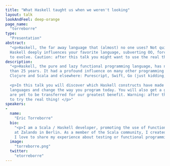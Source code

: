 ```yaml
---
title: "What Haskell taught us when we weren't looking"
layout: talk
lookAndFeel: deep-orange
page_name:
  "torreborre"
type:
  "Presentation"
abstract:
  "<p>Haskell, the far away language that (almost) no one uses? Not quite, this talk shows that 
  Haskell deeply influences your favorite language, subverting OO, forcing syntax and type systems 
  to evolve. Caution: after this talk you might want to use the real thing!</p>"
description:
  "<p>Haskell, the pure and lazy functional programming language, has now been around for more 
  than 25 years. It had a profound influence on many other programming languages on the JVM: Java, 
  Clojure and Scala and elsewhere: Purescript, Swift, Go (just kidding, not Go :-)). </p>
  
  <p>In this talk you will discover which Haskell constructs have made it to mainstream programming 
  languages and change the way you program today. You will also get a glimpse of the features which 
  are yet to be transferred for our greatest benefit. Warning: after this talk you might be tempted 
  to try the real thing! </p>"
speakers:
-
  name:
    "Eric Torreborre"
  bio:
    "<p>I am a Scala / Haskell developer, promoting the use of Functional Programming to sell fashion 
    at Zalando in Berlin. As a member of the Scala community, I created libraries like specs2, eff and 
    I love to share my experience about testing or functional programming at conferences or on my blog.</p>"
  image:
    "torreborre.png"
  twitter:
    "etorreborre"
---
```

